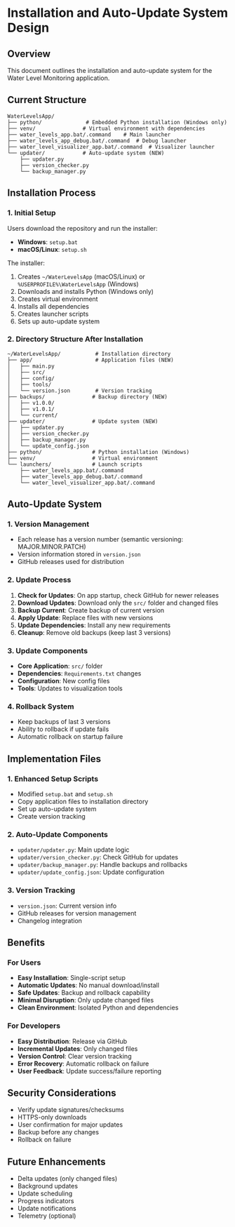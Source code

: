 # Installation and Auto-Update System Design

## Overview
This document outlines the installation and auto-update system for the Water Level Monitoring application.

## Current Structure
```
WaterLevelsApp/
├── python/              # Embedded Python installation (Windows only)
├── venv/               # Virtual environment with dependencies
├── water_levels_app.bat/.command    # Main launcher
├── water_levels_app_debug.bat/.command  # Debug launcher
├── water_level_visualizer_app.bat/.command  # Visualizer launcher
└── updater/            # Auto-update system (NEW)
    ├── updater.py
    ├── version_checker.py
    └── backup_manager.py
```

## Installation Process

### 1. Initial Setup
Users download the repository and run the installer:
- **Windows**: `setup.bat`
- **macOS/Linux**: `setup.sh`

The installer:
1. Creates `~/WaterLevelsApp` (macOS/Linux) or `%USERPROFILE%\WaterLevelsApp` (Windows)
2. Downloads and installs Python (Windows only)
3. Creates virtual environment
4. Installs all dependencies
5. Creates launcher scripts
6. Sets up auto-update system

### 2. Directory Structure After Installation
```
~/WaterLevelsApp/           # Installation directory
├── app/                    # Application files (NEW)
│   ├── main.py
│   ├── src/
│   ├── config/
│   ├── tools/
│   └── version.json        # Version tracking
├── backups/               # Backup directory (NEW)
│   ├── v1.0.0/
│   ├── v1.0.1/
│   └── current/
├── updater/               # Update system (NEW)
│   ├── updater.py
│   ├── version_checker.py
│   ├── backup_manager.py
│   └── update_config.json
├── python/                # Python installation (Windows)
├── venv/                  # Virtual environment
└── launchers/             # Launch scripts
    ├── water_levels_app.bat/.command
    ├── water_levels_app_debug.bat/.command
    └── water_level_visualizer_app.bat/.command
```

## Auto-Update System

### 1. Version Management
- Each release has a version number (semantic versioning: MAJOR.MINOR.PATCH)
- Version information stored in `version.json`
- GitHub releases used for distribution

### 2. Update Process
1. **Check for Updates**: On app startup, check GitHub for newer releases
2. **Download Updates**: Download only the `src/` folder and changed files
3. **Backup Current**: Create backup of current version
4. **Apply Update**: Replace files with new versions
5. **Update Dependencies**: Install any new requirements
6. **Cleanup**: Remove old backups (keep last 3 versions)

### 3. Update Components
- **Core Application**: `src/` folder
- **Dependencies**: `Requirements.txt` changes
- **Configuration**: New config files
- **Tools**: Updates to visualization tools

### 4. Rollback System
- Keep backups of last 3 versions
- Ability to rollback if update fails
- Automatic rollback on startup failure

## Implementation Files

### 1. Enhanced Setup Scripts
- Modified `setup.bat` and `setup.sh`
- Copy application files to installation directory
- Set up auto-update system
- Create version tracking

### 2. Auto-Update Components
- `updater/updater.py`: Main update logic
- `updater/version_checker.py`: Check GitHub for updates
- `updater/backup_manager.py`: Handle backups and rollbacks
- `updater/update_config.json`: Update configuration

### 3. Version Tracking
- `version.json`: Current version info
- GitHub releases for version management
- Changelog integration

## Benefits

### For Users
- **Easy Installation**: Single-script setup
- **Automatic Updates**: No manual download/install
- **Safe Updates**: Backup and rollback capability
- **Minimal Disruption**: Only update changed files
- **Clean Environment**: Isolated Python and dependencies

### For Developers
- **Easy Distribution**: Release via GitHub
- **Incremental Updates**: Only changed files
- **Version Control**: Clear version tracking
- **Error Recovery**: Automatic rollback on failure
- **User Feedback**: Update success/failure reporting

## Security Considerations
- Verify update signatures/checksums
- HTTPS-only downloads
- User confirmation for major updates
- Backup before any changes
- Rollback on failure

## Future Enhancements
- Delta updates (only changed files)
- Background updates
- Update scheduling
- Progress indicators
- Update notifications
- Telemetry (optional)
